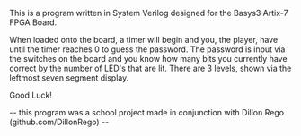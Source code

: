 This is a program written in System Verilog designed for the Basys3 Artix-7 FPGA Board.

When loaded onto the board, a timer will begin and you, the player, have until the timer
reaches 0 to guess the password. The password is input via the switches on the board 
and you know how many bits you currently have correct by the number of LED's that are 
lit. There are 3 levels, shown via the leftmost seven segment display.

Good Luck!

-- this program was a school project made in conjunction with Dillon Rego (github.com/DillonRego) --
